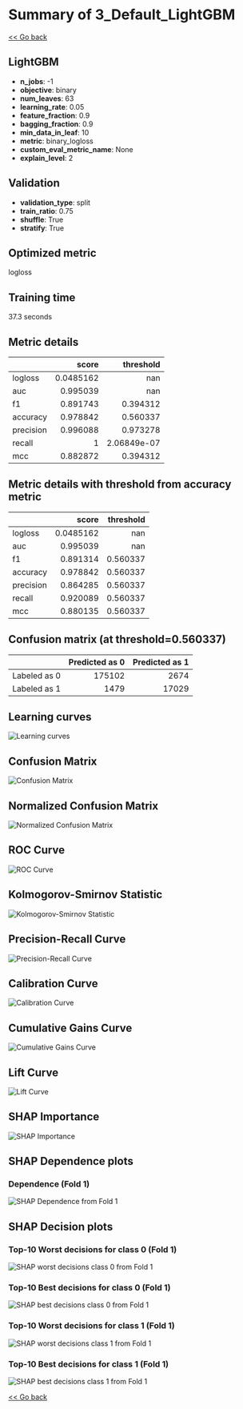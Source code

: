 # Summary of 3_Default_LightGBM

[<< Go back](../README.md)


## LightGBM
- **n_jobs**: -1
- **objective**: binary
- **num_leaves**: 63
- **learning_rate**: 0.05
- **feature_fraction**: 0.9
- **bagging_fraction**: 0.9
- **min_data_in_leaf**: 10
- **metric**: binary_logloss
- **custom_eval_metric_name**: None
- **explain_level**: 2

## Validation
 - **validation_type**: split
 - **train_ratio**: 0.75
 - **shuffle**: True
 - **stratify**: True

## Optimized metric
logloss

## Training time

37.3 seconds

## Metric details
|           |     score |     threshold |
|:----------|----------:|--------------:|
| logloss   | 0.0485162 | nan           |
| auc       | 0.995039  | nan           |
| f1        | 0.891743  |   0.394312    |
| accuracy  | 0.978842  |   0.560337    |
| precision | 0.996088  |   0.973278    |
| recall    | 1         |   2.06849e-07 |
| mcc       | 0.882872  |   0.394312    |


## Metric details with threshold from accuracy metric
|           |     score |   threshold |
|:----------|----------:|------------:|
| logloss   | 0.0485162 |  nan        |
| auc       | 0.995039  |  nan        |
| f1        | 0.891314  |    0.560337 |
| accuracy  | 0.978842  |    0.560337 |
| precision | 0.864285  |    0.560337 |
| recall    | 0.920089  |    0.560337 |
| mcc       | 0.880135  |    0.560337 |


## Confusion matrix (at threshold=0.560337)
|              |   Predicted as 0 |   Predicted as 1 |
|:-------------|-----------------:|-----------------:|
| Labeled as 0 |           175102 |             2674 |
| Labeled as 1 |             1479 |            17029 |

## Learning curves
![Learning curves](learning_curves.png)
## Confusion Matrix

![Confusion Matrix](confusion_matrix.png)


## Normalized Confusion Matrix

![Normalized Confusion Matrix](confusion_matrix_normalized.png)


## ROC Curve

![ROC Curve](roc_curve.png)


## Kolmogorov-Smirnov Statistic

![Kolmogorov-Smirnov Statistic](ks_statistic.png)


## Precision-Recall Curve

![Precision-Recall Curve](precision_recall_curve.png)


## Calibration Curve

![Calibration Curve](calibration_curve_curve.png)


## Cumulative Gains Curve

![Cumulative Gains Curve](cumulative_gains_curve.png)


## Lift Curve

![Lift Curve](lift_curve.png)



## SHAP Importance
![SHAP Importance](shap_importance.png)

## SHAP Dependence plots

### Dependence (Fold 1)
![SHAP Dependence from Fold 1](learner_fold_0_shap_dependence.png)

## SHAP Decision plots

### Top-10 Worst decisions for class 0 (Fold 1)
![SHAP worst decisions class 0 from Fold 1](learner_fold_0_shap_class_0_worst_decisions.png)
### Top-10 Best decisions for class 0 (Fold 1)
![SHAP best decisions class 0 from Fold 1](learner_fold_0_shap_class_0_best_decisions.png)
### Top-10 Worst decisions for class 1 (Fold 1)
![SHAP worst decisions class 1 from Fold 1](learner_fold_0_shap_class_1_worst_decisions.png)
### Top-10 Best decisions for class 1 (Fold 1)
![SHAP best decisions class 1 from Fold 1](learner_fold_0_shap_class_1_best_decisions.png)

[<< Go back](../README.md)
